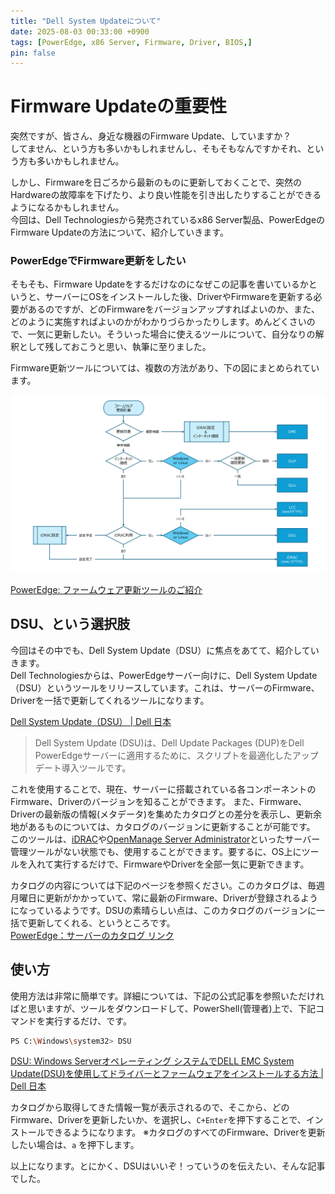 ```yaml
---
title: "Dell System Updateについて"
date: 2025-08-03 00:33:00 +0900
tags: [PowerEdge, x86 Server, Firmware, Driver, BIOS,]
pin: false
---
```


# Firmware Updateの重要性
突然ですが、皆さん、身近な機器のFirmware Update、していますか？\
してません、という方も多いかもしれませんし、そもそもなんですかそれ、という方も多いかもしれません。

しかし、Firmwareを日ごろから最新のものに更新しておくことで、突然のHardwareの故障率を下げたり、より良い性能を引き出したりすることができるようになるかもしれません。\
今回は、Dell Technologiesから発売されているx86 Server製品、PowerEdgeのFirmware Updateの方法について、紹介していきます。

### PowerEdgeでFirmware更新をしたい
そもそも、Firmware Updateをするだけなのになぜこの記事を書いているかというと、サーバーにOSをインストールした後、DriverやFirmwareを更新する必要があるのですが、どのFirmwareをバージョンアップすればよいのか、また、どのように実施すればよいのかがわかりづらかったりします。めんどくさいので、一気に更新したい。そういった場合に使えるツールについて、自分なりの解釈として残しておこうと思い、執筆に至りました。

Firmware更新ツールについては、複数の方法があり、下の図にまとめられています。

![推奨ツール確認フローチャート](assets/images/ka06P0000009DzdQAE.png)

[PowerEdge: ファームウェア更新ツールのご紹介](https://www.dell.com/support/kbdoc/ja-jp/000240818/)

## DSU、という選択肢
今回はその中でも、Dell System Update（DSU）に焦点をあてて、紹介していきます。\
Dell Technologiesからは、PowerEdgeサーバー向けに、Dell System Update（DSU）というツールをリリースしています。これは、サーバーのFirmware、Driverを一括で更新してくれるツールになります。

[Dell System Update（DSU） | Dell 日本](https://www.dell.com/support/kbdoc/ja-jp/000130590/)
>Dell System Update (DSU)は、Dell Update Packages (DUP)をDell PowerEdgeサーバーに適用するために、スクリプトを最適化したアップデート導入ツールです。

これを使用することで、現在、サーバーに搭載されている各コンポーネントのFirmware、Driverのバージョンを知ることができます。
また、Firmware、Driverの最新版の情報(メタデータ)を集めたカタログとの差分を表示し、更新余地があるものについては、カタログのバージョンに更新することが可能です。\
このツールは、[iDRAC](https://www.dell.com/ja-jp/lp/dt/open-manage-idrac)や[OpenManage Server Administrator](https://www.dell.com/support/kbdoc/ja-jp/000132087/)といったサーバー管理ツールがない状態でも、使用することができます。要するに、OS上にツールを入れて実行するだけで、FirmwareやDriverを全部一気に更新できます。

カタログの内容については下記のページを参照ください。このカタログは、毎週月曜日に更新がかかっていて、常に最新のFirmware、Driverが登録されるようになっているようです。DSUの素晴らしい点は、このカタログのバージョンに一括で更新してくれる、というところです。\
[PowerEdge：サーバーのカタログ リンク](https://www.dell.com/support/kbdoc/ja-jp/000132986/)


## 使い方

使用方法は非常に簡単です。詳細については、下記の公式記事を参照いただければと思いますが、ツールをダウンロードして、PowerShell(管理者)上で、下記コマンドを実行するだけ、です。

```bash
PS C:\Windows\system32> DSU
```

[DSU: Windows Serverオペレーティング システムでDELL EMC System Update(DSU)を使用してドライバーとファームウェアをインストールする方法 | Dell 日本](https://www.dell.com/support/kbdoc/ja-jp/000116751/)

カタログから取得してきた情報一覧が表示されるので、そこから、どのFirmware、Driverを更新したいか、を選択し、`C+Enter`を押下することで、インストールできるようになります。
※カタログのすべてのFirmware、Driverを更新したい場合は、`a` を押下します。

以上になります。とにかく、DSUはいいぞ！っていうのを伝えたい、そんな記事でした。